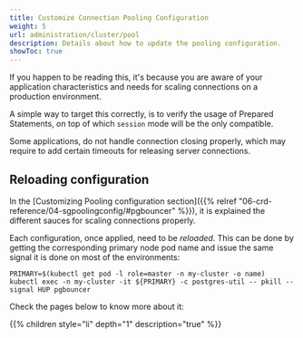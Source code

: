 ```yaml
---
title: Customize Connection Pooling Configuration
weight: 5
url: administration/cluster/pool
description: Details about how to update the pooling configuration.
showToc: true
---
```


If you happen to be reading this, it's because you are aware of your application characteristics and needs for scaling connections on a production environment.

A simple way to target this correctly, is to verify the usage of Prepared Statements, on top of which `session` mode will be the only compatible.

Some applications, do not handle connection closing properly, which may require to add certain timeouts for releasing server connections.


## Reloading configuration

In the [Customizing Pooling configuration section]({{% relref "06-crd-reference/04-sgpoolingconfig/#pgbouncer" %}}),
 it is explained the different sauces for scaling connections properly.

Each configuration, once applied, need to be _reloaded_.
This can be done by getting the corresponding primary node pod name and issue the same signal it is done on most of the environments:

```
PRIMARY=$(kubectl get pod -l role=master -n my-cluster -o name)
kubectl exec -n my-cluster -it ${PRIMARY} -c postgres-util -- pkill --signal HUP pgbouncer
```

Check the pages below to know more about it: 

{{% children style="li" depth="1" description="true" %}}
